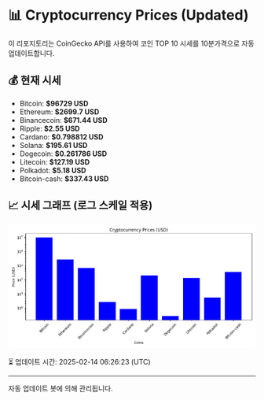 
# 📊 Cryptocurrency Prices (Updated)

이 리포지토리는 CoinGecko API를 사용하여 코인 TOP 10 시세를 10분가격으로 자동 업데이트합니다.

## 💰 현재 시세
- Bitcoin: **$96729 USD**
- Ethereum: **$2699.7 USD**
- Binancecoin: **$671.44 USD**
- Ripple: **$2.55 USD**
- Cardano: **$0.798812 USD**
- Solana: **$195.61 USD**
- Dogecoin: **$0.261786 USD**
- Litecoin: **$127.19 USD**
- Polkadot: **$5.18 USD**
- Bitcoin-cash: **$337.43 USD**

## 📈 시세 그래프 (로그 스케일 적용)
![Crypto Prices](crypto_prices.png)

⏳ 업데이트 시간: 2025-02-14 06:26:23 (UTC)

---
자동 업데이트 봇에 의해 관리됩니다.
